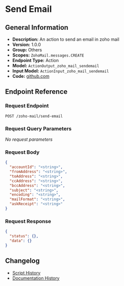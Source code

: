 <!-- BEGIN GENERATED CONTENT -->
# Send Email

## General Information

- **Description:** An action to send an email in zoho mail
- **Version:** 1.0.0
- **Group:** Others
- **Scopes:** `ZohoMail.messages.CREATE`
- **Endpoint Type:** Action
- **Model:** `ActionOutput_zoho_mail_sendemail`
- **Input Model:** `ActionInput_zoho_mail_sendemail`
- **Code:** [github.com](https://github.com/NangoHQ/integration-templates/tree/main/integrations/zoho-mail/actions/send-email.ts)


## Endpoint Reference

### Request Endpoint

`POST /zoho-mail/send-email`

### Request Query Parameters

_No request parameters_

### Request Body

```json
{
  "accountId": "<string>",
  "fromAddress": "<string>",
  "toAddress": "<string>",
  "ccAddress": "<string>",
  "bccAddress": "<string>",
  "subject": "<string>",
  "encoding": "<string>",
  "mailFormat": "<string>",
  "askReceipt": "<string>"
}
```

### Request Response

```json
{
  "status": {},
  "data": {}
}
```

## Changelog

- [Script History](https://github.com/NangoHQ/integration-templates/commits/main/integrations/zoho-mail/actions/send-email.ts)
- [Documentation History](https://github.com/NangoHQ/integration-templates/commits/main/integrations/zoho-mail/actions/send-email.md)

<!-- END  GENERATED CONTENT -->

